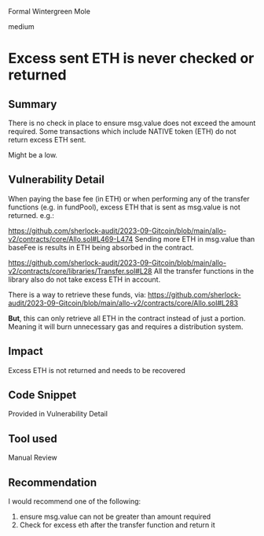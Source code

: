 Formal Wintergreen Mole

medium

# Excess sent ETH is never checked or returned
## Summary
There is no check in place to ensure msg.value does not exceed the amount required.
Some transactions which include NATIVE token (ETH) do not return excess ETH sent.

Might be a low.
## Vulnerability Detail
When paying the base fee (in ETH) or when performing any of the transfer functions (e.g. in fundPool), excess ETH that is sent as msg.value is not returned. e.g.:

https://github.com/sherlock-audit/2023-09-Gitcoin/blob/main/allo-v2/contracts/core/Allo.sol#L469-L474
Sending more ETH in msg.value than baseFee is results in ETH being absorbed in the contract.

https://github.com/sherlock-audit/2023-09-Gitcoin/blob/main/allo-v2/contracts/core/libraries/Transfer.sol#L28
All the transfer functions in the library also do not take excess ETH in account.

There is a way to retrieve these funds, via:
 https://github.com/sherlock-audit/2023-09-Gitcoin/blob/main/allo-v2/contracts/core/Allo.sol#L283

**But**, this can only retrieve all ETH in the contract instead of just a portion. Meaning it will burn unnecessary gas and requires a distribution system. 

## Impact
Excess ETH is not returned and needs to be recovered
## Code Snippet
Provided in Vulnerability Detail
## Tool used

Manual Review

## Recommendation
I would recommend one of the following:
1. ensure msg.value can not be greater than amount required
2. Check for excess eth after the transfer function and return it